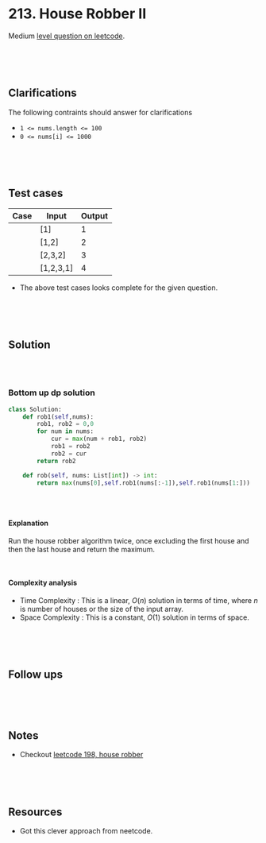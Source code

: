 # 213. House Robber II

Medium [level question on leetcode](https://leetcode.com/problems/house-robber-ii/description/).

<br>
<br>
<br>

## Clarifications

The following contraints should answer for clarifications

- `1 <= nums.length <= 100`
- `0 <= nums[i] <= 1000`

<br>
<br>
<br>

## Test cases

| Case | Input     | Output |
| ---- | --------- | ------ |
|      | [1]       | 1      |
|      | [1,2]     | 2      |
|      | [2,3,2]   | 3      |
|      | [1,2,3,1] | 4      |

- The above test cases looks complete for the given question.

<br>
<br>
<br>

## Solution

<br>
<br>

### Bottom up dp solution

```py
class Solution:
    def rob1(self,nums):
        rob1, rob2 = 0,0
        for num in nums:
            cur = max(num + rob1, rob2)
            rob1 = rob2
            rob2 = cur
        return rob2

    def rob(self, nums: List[int]) -> int:
        return max(nums[0],self.rob1(nums[:-1]),self.rob1(nums[1:]))
```

```cpp

```

<br>

#### Explanation

Run the house robber algorithm twice, once excluding the first house and then the last house and return the maximum.

<br>

#### Complexity analysis

- Time Complexity : This is a linear, $O(n)$ solution in terms of time, where $n$ is number of houses or the size of the input array.
- Space Complexity : This is a constant, $O(1)$ solution in terms of space.

<br>
<br>
<br>

## Follow ups

<br>
<br>
<br>

## Notes

- Checkout [leetcode 198, house robber](./0198-house-robber.md)

<br>
<br>
<br>

## Resources

- Got this clever approach from neetcode.

<br>
<br>
<br>
